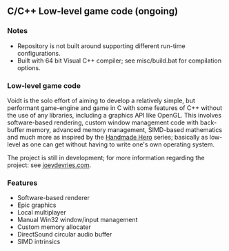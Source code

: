 ## C/C++ Low-level game code (ongoing)

### Notes

- Repository is not built around supporting different run-time configurations.
- Built with 64 bit Visual C++ compiler; see misc/build.bat for compilation options.

### Low-level game code

Voidt is the solo effort of aiming to develop a relatively simple, but performant game-engine and game in C with some features of C++ without the use of any libraries, including a graphics API like OpenGL. This involves software-based rendering, custom window management code with back-buffer memory, advanced memory management, SIMD-based mathematics and much more as inspired by the [Handmade Hero](https://handmadehero.org/) series; basically as low-level as one can get without having to write one's own operating system.

The project is still in development; for more information regarding the project: see <a href="http://joeydevries.com/#portfolio" target="_blank">joeydevries.com</a>.

### Features

- Software-based renderer
- Epic graphics
- Local multiplayer
- Manual Win32 window/input management
- Custom memory allocater
- DirectSound circular audio buffer
- SIMD intrinsics